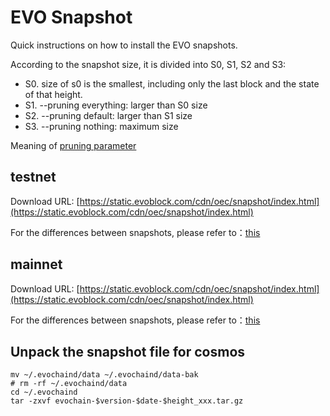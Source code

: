 # EVO Snapshot

Quick instructions on how to install the EVO snapshots.

According to the snapshot size, it is divided into S0, S1, S2 and S3:

 - S0. size of s0 is the smallest, including only the last block and the state of that height.
 - S1. --pruning everything: larger than S0 size
 - S2. --pruning default: larger than S1 size
 - S3. --pruning nothing: maximum size

Meaning of [pruning parameter](https://forum.evo.club/d/58-pruning)


## testnet
Download URL: [https://static.evoblock.com/cdn/oec/snapshot/index.html](https://static.evoblock.com/cdn/oec/snapshot/index.html)

For the differences between snapshots, please refer to：[this](https://forum.evo.club/d/169-oec)


## mainnet
Download URL: [https://static.evoblock.com/cdn/oec/snapshot/index.html](https://static.evoblock.com/cdn/oec/snapshot/index.html)

For the differences between snapshots, please refer to：[this](https://forum.evo.club/d/169-oec)


## Unpack the snapshot file for cosmos
```shell
mv ~/.evochaind/data ~/.evochaind/data-bak
# rm -rf ~/.evochaind/data
cd ~/.evochaind 
tar -zxvf evochain-$version-$date-$height_xxx.tar.gz
```
